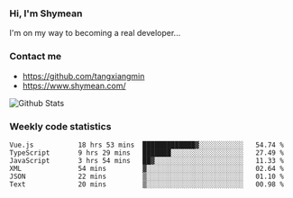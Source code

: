 ### Hi, I'm Shymean

I'm on my way to becoming a real developer...

### Contact me

- <https://github.com/tangxiangmin>
- <https://www.shymean.com/>

![Github Stats](https://github-readme-stats.vercel.app/api?username=tangxiangmin&show_icons=true&theme=dark)


###  Weekly code statistics

<!--START_SECTION:waka-->

```text
Vue.js           18 hrs 53 mins  █████████████▓░░░░░░░░░░░   54.74 %
TypeScript       9 hrs 29 mins   ███████░░░░░░░░░░░░░░░░░░   27.49 %
JavaScript       3 hrs 54 mins   ██▓░░░░░░░░░░░░░░░░░░░░░░   11.33 %
XML              54 mins         ▓░░░░░░░░░░░░░░░░░░░░░░░░   02.64 %
JSON             22 mins         ▒░░░░░░░░░░░░░░░░░░░░░░░░   01.10 %
Text             20 mins         ▒░░░░░░░░░░░░░░░░░░░░░░░░   00.98 %
```

<!--END_SECTION:waka-->